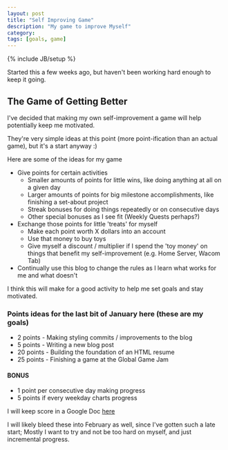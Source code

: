 ```yaml
---
layout: post
title: "Self Improving Game"
description: "My game to improve Myself"
category:
tags: [goals, game]
---
```


{% include JB/setup %}

Started this a few weeks ago, but haven't been working hard enough to keep it going.

## The Game of Getting Better
I've decided that making my own self-improvement a game will help potentially keep me motivated.

They're very simple ideas at this point (more point-ification than an actual game), but it's a start anyway :)

Here are some of the ideas for my game

<ul>
    <li> Give points for certain activities
        <ul>
            <li> Smaller amounts of points for little wins, like doing anything at all on a given day</li>
            <li> Larger amounts of points for big milestone accomplishments, like finishing a set-about project</li>
            <li> Streak bonuses for doing things repeatedly or on consecutive days</li>
            <li> Other special bonuses as I see fit (Weekly Quests perhaps?)</li>
        </ul></li>
    <li> Exchange those points for little 'treats' for myself
        <ul>
            <li> Make each point worth X dollars into an account</li>
            <li> Use that money to buy toys</li>
            <li> Give myself a discount / multiplier if I spend the 'toy money' on things that benefit my self-improvement (e.g. Home Server, Wacom Tab)</li>
        </ul></li>
    <li> Continually use this blog to change the rules as I learn what works for me and what doesn't</li>
</ul>

I think this will make for a good activity to help me set goals and stay motivated.

### Points ideas for the last bit of January here (these are my goals)
- 2 points - Making styling commits / improvements to the blog
- 5 points - Writing a new blog post
- 20 points - Building the foundation of an HTML resume
- 25 points - Finishing a game at the Global Game Jam

#### BONUS
- 1 point per consecutive day making progress
- 5 points if every weekday charts progress

I will keep score in a Google Doc [here](https://docs.google.com/spreadsheet/ccc?key=0ArbFYinECBwHdHlGS004eUFLd1laMWJTOVZORVFGdVE)

I will likely bleed these into February as well, since I've gotten such a late start; Mostly I want to try and not be
too hard on myself, and just incremental progress.





